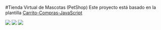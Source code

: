 #Tienda Virtual de Mascotas (PetShop)
Este proyecto está basado en la plantilla [Carrito-Compras-JavaScript](https://github.com/erickcernarequejo/Carrito-Compras-JavaScript "Carrito-Compras-JavaScript")

![](https://www.dropbox.com/s/uqwq8koz6xbl73i/index.png)
![](https://www.dropbox.com/s/ux4aynqkei8s8n6/nosotros.png)
![](https://www.dropbox.com/s/ywlxkxoneuw0snx/mascotas1.png)
